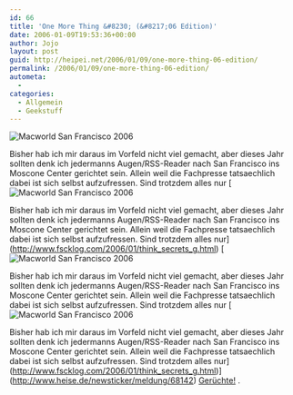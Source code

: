 ```yaml
---
id: 66
title: 'One More Thing &#8230; (&#8217;06 Edition)'
date: 2006-01-09T19:53:36+00:00
author: Jojo
layout: post
guid: http://heipei.net/2006/01/09/one-more-thing-06-edition/
permalink: /2006/01/09/one-more-thing-06-edition/
autometa:
  - 
categories:
  - Allgemein
  - Geekstuff
---
```

<img src="/weblog/macworld.jpg" alt="Macworld San Francisco 2006" class="centered" />
  
Bisher hab ich mir daraus im Vorfeld nicht viel gemacht, aber dieses Jahr sollten denk ich jedermanns Augen/RSS-Reader nach San Francisco ins Moscone Center gerichtet sein. Allein weil die Fachpresse tatsaechlich dabei ist sich selbst aufzufressen. Sind trotzdem alles nur [<img src="/weblog/macworld.jpg" alt="Macworld San Francisco 2006" class="centered" />
  
Bisher hab ich mir daraus im Vorfeld nicht viel gemacht, aber dieses Jahr sollten denk ich jedermanns Augen/RSS-Reader nach San Francisco ins Moscone Center gerichtet sein. Allein weil die Fachpresse tatsaechlich dabei ist sich selbst aufzufressen. Sind trotzdem alles nur](http://www.fscklog.com/2006/01/think_secrets_g.html) [<img src="/weblog/macworld.jpg" alt="Macworld San Francisco 2006" class="centered" />
  
Bisher hab ich mir daraus im Vorfeld nicht viel gemacht, aber dieses Jahr sollten denk ich jedermanns Augen/RSS-Reader nach San Francisco ins Moscone Center gerichtet sein. Allein weil die Fachpresse tatsaechlich dabei ist sich selbst aufzufressen. Sind trotzdem alles nur [<img src="/weblog/macworld.jpg" alt="Macworld San Francisco 2006" class="centered" />
  
Bisher hab ich mir daraus im Vorfeld nicht viel gemacht, aber dieses Jahr sollten denk ich jedermanns Augen/RSS-Reader nach San Francisco ins Moscone Center gerichtet sein. Allein weil die Fachpresse tatsaechlich dabei ist sich selbst aufzufressen. Sind trotzdem alles nur](http://www.fscklog.com/2006/01/think_secrets_g.html)](http://www.heise.de/newsticker/meldung/68142) [Gerüchte!](http://www.tuaw.com/2006/01/09/tuaw-predictions-roundup-for-macworld-06-keynote/) .